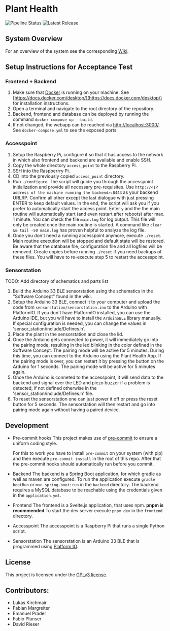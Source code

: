 # Plant Health

![Pipeline Status](https://git.uibk.ac.at/informatik/qe/swess23/group1/g1t1/badges/main/pipeline.svg)
![Latest Release](https://git.uibk.ac.at/informatik/qe/swess23/group1/g1t1/-/badges/release.svg)

## System Overview

For an overview of the system see the corresponding [Wiki](https://git.uibk.ac.at/informatik/qe/swess23/group1/g1t1/-/wikis/home).

## Setup Instructions for Acceptance Test

### Frontend + Backend

1. Make sure that [Docker](https://www.docker.com/) is running on your machine. See [https://docs.docker.com/desktop/](https://docs.docker.com/desktop/) for installation instructions.
2. Open a terminal and navigate to the root directory of the repository.
3. Backend, frontend and database can be deployed by running the command `docker compose up --build`.  
4. If not changed, the webapp can be reached via [http://localhost:3000/](http://localhost:3000/). See `docker-compose.yml` to see the exposed ports.

### Accesspoint

1. Setup the Raspberry Pi, configure it so that it has access to the network in which also frontend and backend are available and enable SSH.
2. Copy the whole directory `access_point` to the Raspberry Pi.
3. SSH into the Raspberrry Pi.
4. CD into the previously copied `access_point` directory.
5. Run `./configure`. The script will guide you through the accesspoint initialization and provide all necessary pre-requisites. Use `http://<IP address of the machine running the backend>:8443` as your backend URL/IP. Confirm all other except the last dialogue with just pressing ENTER to keep default values. In the end, the script will ask you if you prefer to automatically start the access point. Enter `y` and the the main routine will automatically start (and even restart after reboots) after max. 1 minute. You can check the file `main.log` for log output. This file will only be created once the main routine is started. A command like `clear && tail -50 main.log` has proven helpful to analyze the log file.
6. Once you don't need a running accesspoint anymore, execute `./reset`. Main routine execution will be stopped and default state will be restored. Be aware that the database file, configuration file and all logfiles will be removed. Create copies before running `./reset` if you need backups of these files. You will have to re-execute step 5 to restart the accesspoint.

### Sensorstation

TODO: Add directory of schematics and parts list
1. Build the Arduino 33 BLE sensorstation using the schematics in the "Software Concept" found in the wiki.
2. Setup the Arduino 33 BLE, connect it to your computer and upload the code from `sensorstation/sensorstation.ino` to the Arduino with PlatformIO. If you don't have PlatformIO installed, you can use the Arduino IDE, but you will have to install the `ArduinoBLE` library manually. If special configuration is needed, you can change the values in 'sensor_station/include/Defines.h'.
3. Place the plant in the sensorstation and close the lid.
4. Once the Arduino gets connected to power, it will immediately go into the pairing mode, resulting in the led blinking in the color defined in the Software Concept. The pairing mode will be active for 5 minutes. During this time, you can connect to the Arduino using the Plant Health App. If the pairing mode is over, you can restart it by pressing the button on the Arduino for 1 seconds. The pairing mode will be active for 5 minutes again.
5. Once the Arduino is conneted to the accesspoint, it will send data to the backend and signal over the LED and piezo buzzer if a problem is detected, if not defined otherwise in the 'sensor_station/include/Defines.h' file.
6. To reset the sensorstation one can just power it off or press the reset button for 5 seconds. The sensorstation will then restart and go into pairing mode again without having a paired device.


## Development
- Pre-commit hooks
    This project makes use of [pre-commit](https://pre-commit.com) to ensure a uniform coding style.

    For this to work you have to install `pre-commit` on your system (with pip) and then execute `pre-commit install` in the root of this repo. After that the pre-commit hooks should automatically run before you commit.

- Backend 
    The backend is a Spring Boot application, for which gradle as well as maven are configured. 
    To run the application execute `gradle bootRun` or `mvn spring-boot:run` in the `backend` directory.
	The backend requires a MySQL database to be reachable using the credentials given in the `application.yml`. 

- Frontend 
    The frontend is a Svelte.js application, that uses npm. **pnpm is recommended**
    To start the dev server execute `pnpm dev` in the `frontend` directory.

- Accesspoint
    The accesspoint is a Raspberry Pi that runs a single Python script. 

- Sensorstation
    The sensorstation is an Arduino 33 BLE that is programmed using [Platform IO](https://platformio.org/).
	

## License

This project is licensed under the [GPLv3 license].

[GPLv3 License]: https://git.uibk.ac.at/informatik/qe/swess23/group1/g1t1/-/blob/main/LICENSE

## Contributors:
- Lukas Kirchmair
- Fabian Margreiter
- Emanuel Prader
- Fabio Plunser 
- David Rieser
